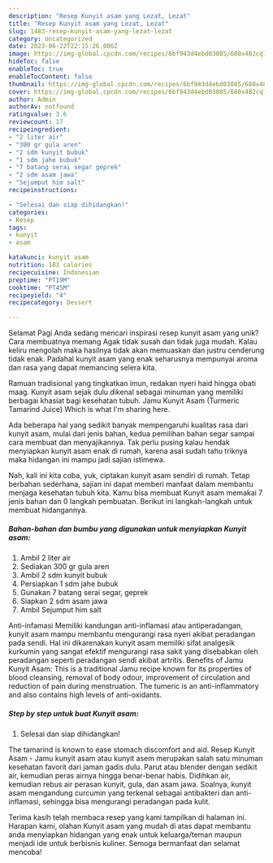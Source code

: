 ```yaml
---
description: "Resep Kunyit asam yang Lezat, Lezat"
title: "Resep Kunyit asam yang Lezat, Lezat"
slug: 1483-resep-kunyit-asam-yang-lezat-lezat
category: Uncategorized
date: 2023-06-22T22:15:26.006Z
image: https://img-global.cpcdn.com/recipes/6bf943d4ebd03085/680x482cq70/kunyit-asam-foto-resep-utama.jpg
hideToc: false
enableToc: true
enableTocContent: false
thumbnail: https://img-global.cpcdn.com/recipes/6bf943d4ebd03085/680x482cq70/kunyit-asam-foto-resep-utama.jpg
cover: https://img-global.cpcdn.com/recipes/6bf943d4ebd03085/680x482cq70/kunyit-asam-foto-resep-utama.jpg
author: Admin
authorAv: notfound
ratingvalue: 3.6
reviewcount: 17
recipeingredient:
- "2 liter air"
- "300 gr gula aren"
- "2 sdm kunyit bubuk"
- "1 sdm jahe bubuk"
- "7 batang serai segar geprek"
- "2 sdm asam jawa"
- "Sejumput him salt"
recipeinstructions:

- "Selesai dan siap dihidangkan!"
categories:
- Resep
tags:
- kunyit
- asam

katakunci: kunyit asam 
nutrition: 183 calories
recipecuisine: Indonesian
preptime: "PT19M"
cooktime: "PT45M"
recipeyield: "4"
recipecategory: Dessert

---
```



Selamat Pagi Anda sedang mencari inspirasi resep kunyit asam yang unik? Cara membuatnya memang Agak tidak susah dan tidak juga mudah. Kalau keliru mengolah maka hasilnya tidak akan memuaskan dan justru cenderung tidak enak. Padahal kunyit asam yang enak seharusnya mempunyai aroma dan rasa yang dapat memancing selera kita.


Ramuan tradisional yang tingkatkan imun, redakan nyeri haid hingga obati maag. Kunyit asam sejak dulu dikenal sebagai minuman yang memiliki berbagai khasiat bagi kesehatan tubuh. Jamu Kunyit Asam (Turmeric Tamarind Juice) Which is what I&#39;m sharing here.

Ada beberapa hal yang sedikit banyak mempengaruhi kualitas rasa dari kunyit asam, mulai dari jenis bahan, kedua pemilihan bahan segar sampai cara membuat dan menyajikannya. Tak perlu pusing kalau hendak menyiapkan kunyit asam enak di rumah, karena asal sudah tahu triknya maka hidangan ini mampu jadi sajian istimewa.


Nah, kali ini kita coba, yuk, ciptakan kunyit asam sendiri di rumah. Tetap berbahan sederhana, sajian ini dapat memberi manfaat dalam membantu menjaga kesehatan tubuh kita. Kamu bisa membuat Kunyit asam memakai 7 jenis bahan dan 0 langkah pembuatan. Berikut ini langkah-langkah untuk membuat hidangannya.

<!--inarticleads1-->

##### Bahan-bahan dan bumbu yang digunakan untuk menyiapkan Kunyit asam:

1. Ambil 2 liter air
1. Sediakan 300 gr gula aren
1. Ambil 2 sdm kunyit bubuk
1. Persiapkan 1 sdm jahe bubuk
1. Gunakan 7 batang serai segar, geprek
1. Siapkan 2 sdm asam jawa
1. Ambil Sejumput him salt


Anti-infamasi Memiliki kandungan anti-inflamasi atau antiperadangan, kunyit asam mampu membantu mengurangi rasa nyeri akibat peradangan pada sendi. Hal ini dikarenakan kunyit asam memiliki sifat analgesik kurkumin yang sangat efektif mengurangi rasa sakit yang disebabkan oleh peradangan seperti peradangan sendi akibat artritis. Benefits of Jamu Kunyit Asam: This is a traditional Jamu recipe known for its properties of blood cleansing, removal of body odour, improvement of circulation and reduction of pain during menstruation. The tumeric is an anti-inflammatory and also contains high levels of anti-oxidants. 

<!--inarticleads2-->

##### Step by step untuk buat Kunyit asam:


1. Selesai dan siap dihidangkan!

The tamarind is known to ease stomach discomfort and aid. Resep Kunyit Asam - Jamu kunyit asam atau kunyit asem merupakan salah satu minuman kesehatan favorit dari jaman gadis dulu. Parut atau blender dengan sedikit air, kemudian peras airnya hingga benar-benar habis. Didihkan air, kemudian rebus air perasan kunyit, gula, dan asam jawa. Soalnya, kunyit asam mengandung curcumin yang terkenal sebagai antibakteri dan anti-inflamasi, sehingga bisa mengurangi peradangan pada kulit. 

Terima kasih telah membaca resep yang kami tampilkan di halaman ini. Harapan kami, olahan Kunyit asam yang mudah di atas dapat membantu anda menyiapkan hidangan yang enak untuk keluarga/teman maupun menjadi ide untuk berbisnis kuliner. Semoga bermanfaat dan selamat mencoba!

